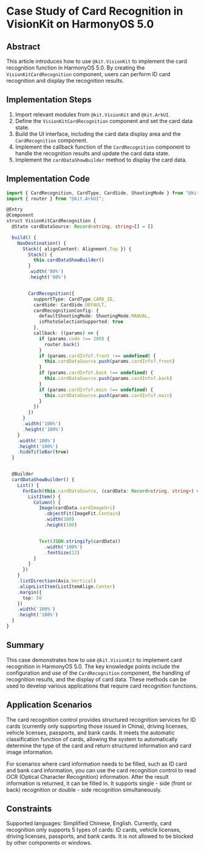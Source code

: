 # Case Study of Card Recognition in VisionKit on HarmonyOS 5.0

## Abstract
This article introduces how to use `@kit.VisionKit` to implement the card recognition function in HarmonyOS 5.0. By creating the `VisionKitCardRecognition` component, users can perform ID card recognition and display the recognition results.

## Implementation Steps
1. Import relevant modules from `@kit.VisionKit` and `@kit.ArkUI`.
2. Define the `VisionKitCardRecognition` component and set the card data state.
3. Build the UI interface, including the card data display area and the `CardRecognition` component.
4. Implement the callback function of the `CardRecognition` component to handle the recognition results and update the card data state.
5. Implement the `cardDataShowBuilder` method to display the card data.

## Implementation Code
```typescript
import { CardRecognition, CardType, CardSide, ShootingMode } from "@kit.VisionKit" 
import { router } from "@kit.ArkUI"; 

@Entry 
@Component 
struct VisionKitCardRecognition { 
  @State cardDataSource: Record<string, string>[] = [] 

  build() { 
    NavDestination() { 
      Stack({ alignContent: Alignment.Top }) { 
        Stack() { 
          this.cardDataShowBuilder() 
        } 
        .width('80%') 
        .height('80%') 


        CardRecognition({ 
          supportType: CardType.CARD_ID, 
          cardSide: CardSide.DEFAULT, 
          cardRecognitionConfig: { 
            defaultShootingMode: ShootingMode.MANUAL, 
            isPhotoSelectionSupported: true 
          }, 
          callback: ((params) => { 
            if (params.code !== 200) { 
              router.back() 
            } 
            if (params.cardInfo?.front !== undefined) { 
              this.cardDataSource.push(params.cardInfo?.front) 
            } 
            if (params.cardInfo?.back !== undefined) { 
              this.cardDataSource.push(params.cardInfo?.back) 
            } 
            if (params.cardInfo?.main !== undefined) { 
              this.cardDataSource.push(params.cardInfo?.main) 
            } 
          }) 
        }) 
      } 
      .width('100%') 
      .height('100%') 
    } 
    .width('100%') 
    .height('100%') 
    .hideTitleBar(true) 
  } 


  @Builder 
  cardDataShowBuilder() { 
    List() { 
      ForEach(this.cardDataSource, (cardData: Record<string, string>) => { 
        ListItem() { 
          Column() { 
            Image(cardData.cardImageUri) 
              .objectFit(ImageFit.Contain) 
              .width(100) 
              .height(100) 


            Text(JSON.stringify(cardData)) 
              .width('100%') 
              .fontSize(12) 
          } 
        } 
      }) 
    } 
    .listDirection(Axis.Vertical) 
    .alignListItem(ListItemAlign.Center) 
    .margin({ 
      top: 50 
    }) 
    .width('100%') 
    .height('100%') 
  } 
} 
```

## Summary
This case demonstrates how to use `@kit.VisionKit` to implement card recognition in HarmonyOS 5.0. The key knowledge points include the configuration and use of the `CardRecognition` component, the handling of recognition results, and the display of card data. These methods can be used to develop various applications that require card recognition functions.

## Application Scenarios
The card recognition control provides structured recognition services for ID cards (currently only supporting those issued in China), driving licenses, vehicle licenses, passports, and bank cards. It meets the automatic classification function of cards, allowing the system to automatically determine the type of the card and return structured information and card image information.

For scenarios where card information needs to be filled, such as ID card and bank card information, you can use the card recognition control to read OCR (Optical Character Recognition) information. After the result information is returned, it can be filled in. It supports single - side (front or back) recognition or double - side recognition simultaneously.

## Constraints
Supported languages: Simplified Chinese, English.
Currently, card recognition only supports 5 types of cards: ID cards, vehicle licenses, driving licenses, passports, and bank cards.
It is not allowed to be blocked by other components or windows.